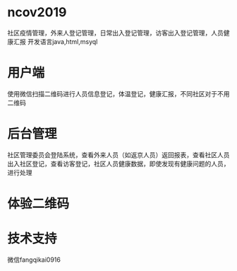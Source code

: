 # ncov2019
社区疫情管理，外来人登记管理，日常出入登记管理，访客出入登记管理，人员健康汇报
开发语言java,html,msyql
# 用户端
使用微信扫描二维码进行人员信息登记，体温登记，健康汇报，不同社区对于不用二维码
# 后台管理
社区管理委员会登陆系统，查看外来人员（如返京人员）返回报表，查看社区人员出入社区登记，查看访客登记，社区人员健康数据，即使发现有健康问题的人员，进行处理
# 体验二维码

# 技术支持
微信fangqikai0916
